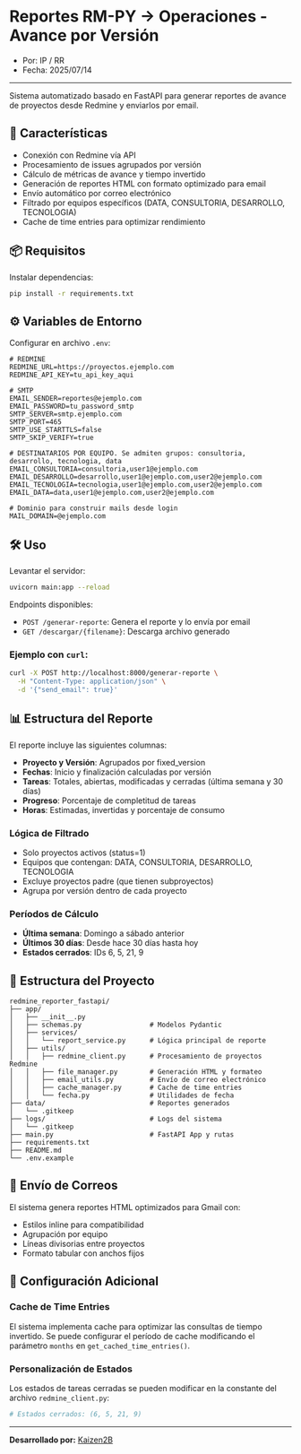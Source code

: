 # Reportes RM-PY -> Operaciones - Avance por Versión

* Por: IP / RR
* Fecha: 2025/07/14
___

Sistema automatizado basado en FastAPI para generar reportes de avance de proyectos desde Redmine y enviarlos por email.

## 🚀 Características

- Conexión con Redmine vía API
- Procesamiento de issues agrupados por versión
- Cálculo de métricas de avance y tiempo invertido
- Generación de reportes HTML con formato optimizado para email
- Envío automático por correo electrónico
- Filtrado por equipos específicos (DATA, CONSULTORIA, DESARROLLO, TECNOLOGIA)
- Cache de time entries para optimizar rendimiento

## 📦 Requisitos

Instalar dependencias:
```bash
pip install -r requirements.txt
```

## ⚙️ Variables de Entorno

Configurar en archivo `.env`:
```env
# REDMINE
REDMINE_URL=https://proyectos.ejemplo.com
REDMINE_API_KEY=tu_api_key_aqui

# SMTP
EMAIL_SENDER=reportes@ejemplo.com
EMAIL_PASSWORD=tu_password_smtp
SMTP_SERVER=smtp.ejemplo.com
SMTP_PORT=465
SMTP_USE_STARTTLS=false
SMTP_SKIP_VERIFY=true

# DESTINATARIOS POR EQUIPO. Se admiten grupos: consultoria, desarrollo, tecnologia, data
EMAIL_CONSULTORIA=consultoria,user1@ejemplo.com
EMAIL_DESARROLLO=desarrollo,user1@ejemplo.com,user2@ejemplo.com
EMAIL_TECNOLOGIA=tecnologia,user1@ejemplo.com,user2@ejemplo.com
EMAIL_DATA=data,user1@ejemplo.com,user2@ejemplo.com

# Dominio para construir mails desde login
MAIL_DOMAIN=@ejemplo.com
```

## 🛠 Uso

Levantar el servidor:
```bash
uvicorn main:app --reload
```

Endpoints disponibles:
- `POST /generar-reporte`: Genera el reporte y lo envía por email
- `GET /descargar/{filename}`: Descarga archivo generado

### Ejemplo con `curl`:
```bash
curl -X POST http://localhost:8000/generar-reporte \
  -H "Content-Type: application/json" \
  -d '{"send_email": true}'
```

## 📊 Estructura del Reporte

El reporte incluye las siguientes columnas:
- **Proyecto y Versión**: Agrupados por fixed_version
- **Fechas**: Inicio y finalización calculadas por versión
- **Tareas**: Totales, abiertas, modificadas y cerradas (última semana y 30 días)
- **Progreso**: Porcentaje de completitud de tareas
- **Horas**: Estimadas, invertidas y porcentaje de consumo

### Lógica de Filtrado

- Solo proyectos activos (status=1)
- Equipos que contengan: DATA, CONSULTORIA, DESARROLLO, TECNOLOGIA
- Excluye proyectos padre (que tienen subproyectos)
- Agrupa por versión dentro de cada proyecto

### Períodos de Cálculo

- **Última semana**: Domingo a sábado anterior
- **Últimos 30 días**: Desde hace 30 días hasta hoy
- **Estados cerrados**: IDs 6, 5, 21, 9

## 📁 Estructura del Proyecto

```text
redmine_reporter_fastapi/
├── app/
│   ├── __init__.py
│   ├── schemas.py                 # Modelos Pydantic
│   ├── services/
│   │   └── report_service.py      # Lógica principal de reporte
│   ├── utils/
│   │   ├── redmine_client.py      # Procesamiento de proyectos Redmine
│   │   ├── file_manager.py        # Generación HTML y formateo
│   │   ├── email_utils.py         # Envío de correo electrónico
│   │   ├── cache_manager.py       # Cache de time entries
│   │   └── fecha.py               # Utilidades de fecha
├── data/                          # Reportes generados
│   └── .gitkeep
├── logs/                          # Logs del sistema
│   └── .gitkeep
├── main.py                        # FastAPI App y rutas
├── requirements.txt
├── README.md
└── .env.example
```

## 📧 Envío de Correos

El sistema genera reportes HTML optimizados para Gmail con:
- Estilos inline para compatibilidad
- Agrupación por equipo
- Líneas divisorias entre proyectos
- Formato tabular con anchos fijos

## 🔧 Configuración Adicional

### Cache de Time Entries
El sistema implementa cache para optimizar las consultas de tiempo invertido. Se puede configurar el período de cache modificando el parámetro `months` en `get_cached_time_entries()`.

### Personalización de Estados
Los estados de tareas cerradas se pueden modificar en la constante del archivo `redmine_client.py`:
```python
# Estados cerrados: (6, 5, 21, 9)
```

---

**Desarrollado por:** [Kaizen2B](https://kaizen2b.com)